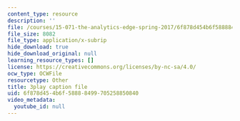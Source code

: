 ```yaml
---
content_type: resource
description: ''
file: /courses/15-071-the-analytics-edge-spring-2017/6f878d454b6f58888499705258850840_WacNWdXhvVM.vtt
file_size: 8082
file_type: application/x-subrip
hide_download: true
hide_download_original: null
learning_resource_types: []
license: https://creativecommons.org/licenses/by-nc-sa/4.0/
ocw_type: OCWFile
resourcetype: Other
title: 3play caption file
uid: 6f878d45-4b6f-5888-8499-705258850840
video_metadata:
  youtube_id: null
---
```

